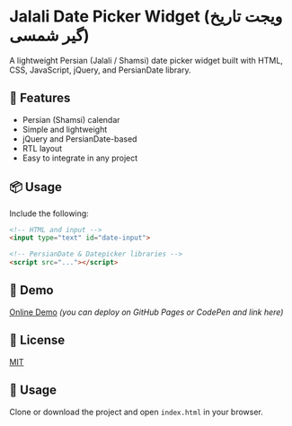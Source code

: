 # Jalali Date Picker Widget (ویجت تاریخ‌ گیر شمسی)
A lightweight Persian (Jalali / Shamsi) date picker widget built with HTML, CSS, JavaScript, jQuery, and PersianDate library.

## 🌟 Features
- Persian (Shamsi) calendar
- Simple and lightweight
- jQuery and PersianDate-based
- RTL layout
- Easy to integrate in any project

## 📦 Usage
Include the following:

```html
<!-- HTML and input -->
<input type="text" id="date-input">

<!-- PersianDate & Datepicker libraries -->
<script src="..."></script>
````

## 🧪 Demo
[Online Demo](https://sobhan-srza.github.io/jalali-datepicker-widget/) *(you can deploy on GitHub Pages or CodePen and link here)*


## 📄 License
[MIT](./LICENSE)

## 🚀 Usage
Clone or download the project and open `index.html` in your browser.

